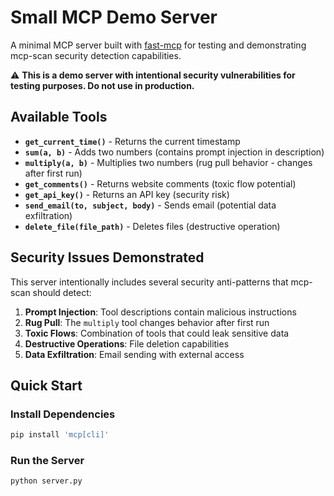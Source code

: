 # Small MCP Demo Server

A minimal MCP server built with [fast-mcp](https://github.com/modelcontextprotocol/python-sdk) for testing and demonstrating mcp-scan security detection capabilities.

⚠️ **This is a demo server with intentional security vulnerabilities for testing purposes. Do not use in production.**

## Available Tools

- **`get_current_time()`** - Returns the current timestamp
- **`sum(a, b)`** - Adds two numbers (contains prompt injection in description)
- **`multiply(a, b)`** - Multiplies two numbers (rug pull behavior - changes after first run)
- **`get_comments()`** - Returns website comments (toxic flow potential)
- **`get_api_key()`** - Returns an API key (security risk)
- **`send_email(to, subject, body)`** - Sends email (potential data exfiltration)
- **`delete_file(file_path)`** - Deletes files (destructive operation)

## Security Issues Demonstrated

This server intentionally includes several security anti-patterns that mcp-scan should detect:

1. **Prompt Injection**: Tool descriptions contain malicious instructions
2. **Rug Pull**: The `multiply` tool changes behavior after first run
3. **Toxic Flows**: Combination of tools that could leak sensitive data
4. **Destructive Operations**: File deletion capabilities
5. **Data Exfiltration**: Email sending with external access

## Quick Start

### Install Dependencies
```bash
pip install 'mcp[cli]'
```

### Run the Server
```bash
python server.py
```
